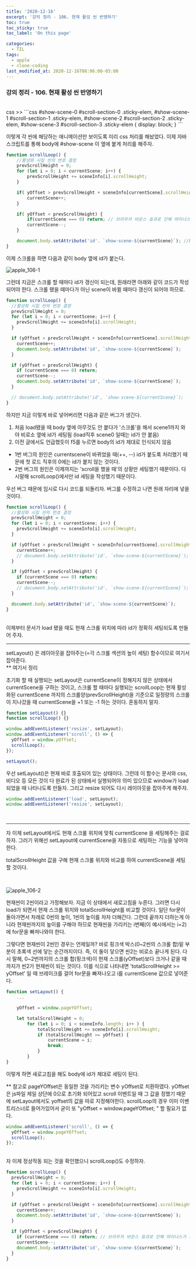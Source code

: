 ```yaml
---
title: '2020-12-16'
excerpt: '강의 정리 - 106. 현재 활성 씬 반영하기'
toc: true
toc_sticky: true
toc_label: 'On this page'

categories:
  - TIL
tags:
  - apple
  - clone-coding
last_modified_at: 2020-12-16T08:06:00-05:00
---
```


### 강의 정리 - 106. 현재 활성 씬 반영하기

<br />
css >>
```css
#show-scene-0 #scroll-section-0 .sticky-elem,
#show-scene-1 #scroll-section-1 .sticky-elem,
#show-scene-2 #scroll-section-2 .sticky-elem,
#show-scene-3 #scroll-section-3 .sticky-elem {
  display: block;
}
```

이렇게 각 씬에 해당하는 애니메이션만 보이도록 미리 css 처리를 해놨었다. 이제 자바스크립트를 통해 body에 #show-scene 이 옆에 붙게 처리를 해주자.

```javascript
function scrollLoop() {
    //활성화 시킬 씬의 번호 결정
    prevScrollHeight = 0;
    for (let i = 0; i < currentScene; i++) {
        prevScrollHeight += sceneInfo[i].scrollHeight;
    }

    if( yOffset > prevScrollHeight + sceneInfo[currentScene].scrollHeight) {
        currentScene++;
    }

    if( yOffset < prevScrollHeight) {
        if(currentScene === 0) return; // 브라우저 바운스 효과로 인해 마이너스가 되는 것을 방지(모바일)
        currentScene--;
    }

    document.body.setAttribute('id'. `show-scene-${currentScene}`); //body에 id 붙여주기
}
```

이제 스크롤을 하면 다음과 같이 body 옆에 id가 붙는다.

![apple_106-1](https://user-images.githubusercontent.com/75867748/102371523-9c846780-4001-11eb-8437-0529304cff67.png)

그런데 지금은 스크롤 할 때마다 id가 갱신이 되는데, 원래라면 아래와 같이 코드가 작성되어야 한다. 스크롤 됐을 때마다가 아닌 scene이 바뀔 때마다 갱신이 되어야 하므로.

```javascript
function scrollLoop() {
  //활성화 시킬 씬의 번호 결정
  prevScrollHeight = 0;
  for (let i = 0; i < currentScene; i++) {
    prevScrollHeight += sceneInfo[i].scrollHeight;
  }

  if (yOffset > prevScrollHeight + sceneInfo[currentScene].scrollHeight) {
    currentScene++;
    document.body.setAttribute('id', `show-scene-${currentScene}`);
  }

  if (yOffset < prevScrollHeight) {
    if (currentScene === 0) return;
    currentScene--;
    document.body.setAttribute('id', `show-scene-${currentScene}`);
  }

  // document.body.setAttribute('id', `show-scene-${currentScene}`);
}
```

하지만 지금 이렇게 바로 넣어버리면 다음과 같은 버그가 생긴다.

1. 처음 load됐을 때 body 옆에 아무것도 안 붙다가 '스크롤'을 해서 scene1까지 와야 비로소 옆에 id가 세팅됨 (load직후 scene0 일때는 id가 안 붙음)
2. 이전 글에서도 언급했듯이 f5를 누르면 body의 id가 제대로 인식되지 않음
   <br />

- 1번 버그의 원인은 currentscene이 바뀌었을 때(++, --) id가 붙도록 처리했기 때문에 첫 로드 직후의 0에는 id가 붙지 않는 것이다.
- 2번 버그의 원인은 이제까지는 'scroll을 했을 때'의 상황만 세팅했기 때문이다. 다시말해 scrollLoop()에서만 id 세팅을 작성했기 때문이다.
  <br/>

우선 버그 때문에 임시로 다시 코드를 되돌리자. 버그를 수정하고 나면 원래 자리에 넣을 것이다.

```javascript
function scrollLoop() {
  //활성화 시킬 씬의 번호 결정
  prevScrollHeight = 0;
  for (let i = 0; i < currentScene; i++) {
    prevScrollHeight += sceneInfo[i].scrollHeight;
  }

  if (yOffset > prevScrollHeight + sceneInfo[currentScene].scrollHeight) {
    currentScene++;
    // document.body.setAttribute('id', `show-scene-${currentScene}`);
  }

  if (yOffset < prevScrollHeight) {
    if (currentScene === 0) return;
    currentScene--;
    // document.body.setAttribute('id', `show-scene-${currentScene}`);
  }

  document.body.setAttribute('id', `show-scene-${currentScene}`);
}
```

<br />
이제부터 문서가 load 됐을 때도 현재 스크롤 위치에 따라 id가 정확히 세팅되도록 만들어 주자.

---

setLayout() 은 레이아웃을 잡아주는(=각 스크롤 섹션의 높이 세팅) 함수이므로 여기서 잡아준다.
<br />
\*\* 여기서 정리

초기화 할 때 실행되는 setLayout은 currentScene이 정해지지 않은 상태에서 currentScene을 구하는 것이고,
스크롤 할 때마다 실행되는 scrollLoop는 현재 활성화된 currentScene 까지의 스크롤양(prevScrollHeight)을 기준으로 일정량의 스크롤이 지나갔을 때 currentScene을 +1 또는 -1 하는 것이다. 혼동하지 말자.

```javascript
function setLayout() {}
function scrollLoop() {}

window.addEventListener('resize', setLayout);
window.addEventListener('scroll', () => {
  yOffset = window.yOffset;
  scrollLoop();
});

setLayout();
```

우선 setLayout()은 현재 바로 호출되어 있는 상태이다. 그런데 이 함수는 문서와 css, 비디오 등 모든 것이 다 완료가 된 상태에서 실행되어야 의미 있으므로 window가 load 되었을 때 나타나도록 만들자. 그리고 resize 되어도 다시 레이아웃을 잡아주게 해주자.

```javascript
window.addEventListener('load', setLayout);
window.addEventListener('resize', setLayout);
```

<br />

---

자 이제 setLayout에서도 현재 스크롤 위치에 맞춰 currentScene 을 세팅해주는 걸로 하자. 그러기 위해선 setLayout에 currentScene을 자동으로 세팅하는 기능을 넣어야 한다.

totalScrollHeight 값을 구해 현재 스크롤 위치와 비교를 하여 currentScene을 세팅할 것이다.

<br />

![apple_106-2](https://user-images.githubusercontent.com/75867748/102371524-9d1cfe00-4001-11eb-9b5b-42ca788b9165.png)

현재씬이 2씬이라고 가정해보자. 지금 이 상태에서 새로고침을 누른다. 그러면 다시 load가 되면서 현재 스크롤 위치와 totalScrollHeight를 비교할 것이다. 일단 for문이 돌아가면서 차례로 0씬의 높이, 1씬의 높이를 차차 더해간다. 그런데 끝까지 더하는게 아니라 현재씬까지의 높이를 구해야 하므로 현재씬을 가리키는 i번째(이 예시에서는 i=2)에 for문을 빠져나와야 한다.

그렇다면 현재씬이 2씬인 경우는 언제일까? 바로 핑크색 박스(0~2씬의 스크롤 합)밑 부분이 초록색 선에 닿는 순간까지이다. 즉, 이 둘이 닿으면 씬2는 비로소 끝나게 된다. 다시 말해, 0~2번까지의 스크롤 합(핑크색)이 현재 스크롤(yOffset)보다 크거나 같을 때까지가 씬2가 현재씬이 되는 것이다. 이를 식으로 나타내면 'totalScrollHeight >= yOffset' 일 때 브레이크를 걸어 for문을 빠져나오고 i를 currentScene 값으로 넣어준다.

```javascript
function setLayout() {
    ...

    yOffset = window.pageYOffset;

    let totalScrollHeight = 0;
        for (let i = 0; i < sceneInfo.length; i++ ) {
            totalScrollHeight += sceneInfo[i].scrollHeight;
            if (totalScrollHeight >= yOffset) {
                currentScene = i;
                break;
            }
        }
}
```

이렇게 하면 새로고침을 해도 body에 id가 제대로 세팅이 된다.

\*\* 참고로 pageYOffset은 동일한 것을 가리키는 변수 yOffset로 치환하였다. yOffset은 js파일 제일 상단에 0으로 초기화 되어있고 scroll 이벤트일 때 그 값을 정했기 때문에 setLayout에서도 yoffset의 값을 따로 지정해야한다. scrollLoop의 경우 이미 이벤트리스너로 들어가있어서 굳이 또 "yOffset = window.pageYOffset; " 할 필요가 없다.

```javascript
window.addEventListener('scroll', () => {
  yOffset = window.pageYOffset;
  scrollLoop();
});
```

<br />
자 이제 정상작동 되는 것을 확인했으니 scrollLoop()도 수정하자.

```javascript
function scrollLoop() {
  prevScrollHeight = 0;
  for (let i = 0; i < currentScene; i++) {
    prevScrollHeight += sceneInfo[i].scrollHeight;
  }

  if (yOffset > prevScrollHeight + sceneInfo[currentScene].scrollHeight) {
    currentScene++;
    document.body.setAttribute('id', `show-scene-${currentScene}`);
  }

  if (yOffset < prevScrollHeight) {
    if (currentScene === 0) return; // 브라우저 바운스 효과로 인해 마이너스가 되는 것을 방지(모바일)
    currentScene--;
    document.body.setAttribute('id', `show-scene-${currentScene}`);
  }
}
```
